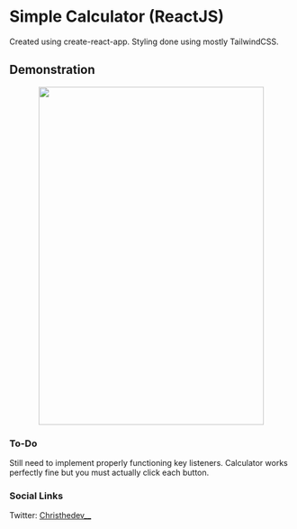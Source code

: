 # Simple Calculator (ReactJS)
Created using create-react-app. Styling done using mostly TailwindCSS. 
## Demonstration
<p align="center">
    <img src="https://media.giphy.com/media/xa40y9GOulnm1bDT4Q/giphy.gif" style="height: 600px; width: 400px">
</p>

### To-Do
Still need to implement properly functioning key listeners. Calculator works perfectly fine but you must actually click each button.
### Social Links
Twitter: [Christhedev__](https://www.twitter.com/Christhedev__)
